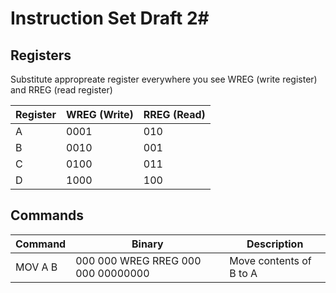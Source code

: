 # Instruction Set Draft 2#

## Registers ##

Substitute appropreate register everywhere you see WREG (write register) and RREG (read register)

Register | WREG (Write) | RREG (Read) 
--- | ---- | ---
A | 0001 | 010
B | 0010 | 001
C | 0100 | 011
D | 1000 | 100

## Commands ## 
Command | Binary | Description
------- | ---------------------------------- | ---- 
MOV A B | 000 000 WREG RREG 000 000 00000000 | Move contents of B to A
